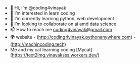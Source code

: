 - 👋 Hi, I’m @coding4vinayak
- 👀 I’m interested in learn coding
- 🌱 I’m currently learning python, web development 
- 💞️ I’m looking to collaborate on ai amd data science
- 📫 How to reach me coding4vinayak@gmail.com
- 🌍 website - (http://coding4vinayak.pythonanywhere.com)
              - (http://machincoding.tech)
- Me and my cat learning coding <a>[Mycat}(https://text2img.vinayaksss.workers.dev/)</a>
<!---
coding4vinayak/coding4vinayak is a ✨ special ✨ repository because its `README.md` (this file) appears on your GitHub profile.
You can click the Preview link to take a look at your changes.
--->
